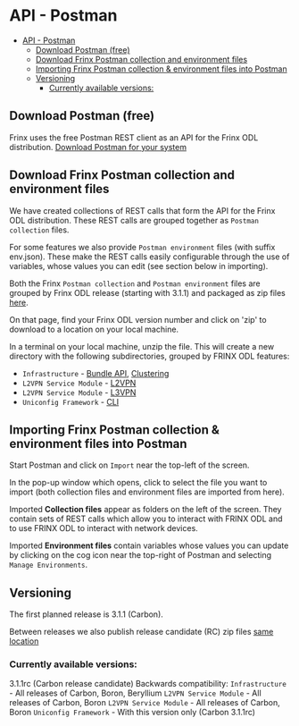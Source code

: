 # API - Postman
<!-- TOC -->

- [API - Postman](#api---postman)
    - [Download Postman (free)](#download-postman-free)
    - [Download Frinx Postman collection and environment files](#download-frinx-postman-collection-and-environment-files)
    - [Importing Frinx Postman collection & environment files into Postman](#importing-frinx-postman-collection--environment-files-into-postman)
    - [Versioning](#versioning)
        - [Currently available versions:](#currently-available-versions)

<!-- /TOC -->
## Download Postman (free)
Frinx uses the free Postman REST client as an API for the Frinx ODL distribution. [Download Postman for your system](https://www.getpostman.com/postman)

## Download Frinx Postman collection and environment files
We have created collections of REST calls that form the API for the Frinx ODL distribution.
These REST calls are grouped together as `Postman collection` files. 

For some features we also provide `Postman environment` files (with suffix env.json). These make the REST calls easily configurable through the use of variables, whose values you can edit (see section below in importing).

Both the Frinx `Postman collection` and `Postman environment` files are grouped by Frinx ODL release (starting with 3.1.1) and packaged as zip files [here](https://github.com/FRINXio/Postman/releases). 

On that page, find your Frinx ODL version number and click on 'zip' to download to a location on your local machine. 

In a terminal on your local machine, unzip the file. This will create a new directory with the 
following subdirectories, grouped by FRINX ODL features: 

* `Infrastructure`          - [Bundle API](FRINX_Features_User_Guide/using-the-frinx-api-bundle.md), [Clustering](Operations_Manual/clustering-overview)
* `L2VPN Service Module`    - [L2VPN](FRINX_Features_User_Guide/l2vpn/l2vpn-service-module.md)
* `L2VPN Service Module`  - [L3VPN](FRINX_Features_User_Guide/l3vpn/l3vpn-service-module.md)
* `Uniconfig Framework`     - [CLI](FRINX_Features_User_Guide/cli/cli-service-module.md)

## Importing Frinx Postman collection & environment files into Postman
Start Postman and click on `Import` near the top-left of the screen.

In the pop-up window which opens, click to select the file you want to import (both collection files and environment files are imported from here). 

Imported **Collection files** appear as folders on the left of the screen. They contain sets of REST calls which allow you to interact with FRINX ODL and to use FRINX ODL to interact with network devices.

Imported **Environment files** contain variables whose values you can update by clicking on the cog icon near the top-right of Postman and selecting `Manage Environments`.

## Versioning
The first planned release is 3.1.1 (Carbon). 

Between releases we also publish release candidate (RC) zip files [same location](https://github.com/FRINXio/Postman/releases)

### Currently available versions:
3.1.1rc (Carbon release candidate)
Backwards compatibility: 
`Infrastructure`        - All releases of Carbon, Boron, Beryllium
`L2VPN Service Module`  - All releases of Carbon, Boron
`L2VPN Service Module`  - All releases of Carbon, Boron
`Uniconfig Framework`   - With this version only (Carbon 3.1.1rc)
